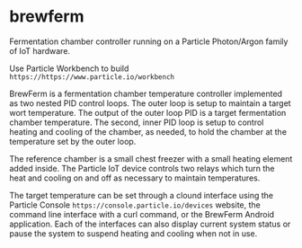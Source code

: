 # brewferm
Fermentation chamber controller running on a Particle Photon/Argon family of IoT hardware.

Use Particle Workbench to build
`https://https://www.particle.io/workbench`

BrewFerm is a fermentation chamber temperature controller implemented as two nested PID control loops. The outer loop is setup to maintain a target wort temperature. The output of the outer loop PID is a target fermentation chamber temperature. The second, inner PID loop is setup to control heating and cooling of the chamber, as needed, to hold the chamber at the temperature set by the outer loop.

The reference chamber is a small chest freezer with a small heating element added inside. The Particle IoT device controls two relays which turn the heat and cooling on and off as necessary to maintain temperatures.

The target temperature can be set through a clound interface using the Particle Console `https://console.particle.io/devices` website, the command line interface with a curl command, or the BrewFerm Android application. Each of the interfaces can also display current system status or pause the system to suspend heating and cooling when not in use.

